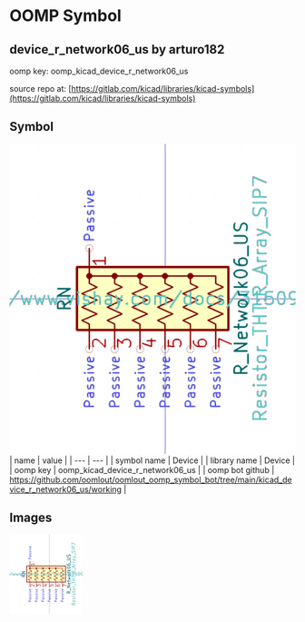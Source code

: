# OOMP Symbol  
## device_r_network06_us  by arturo182  
  
oomp key: oomp_kicad_device_r_network06_us  
  
source repo at: [https://gitlab.com/kicad/libraries/kicad-symbols](https://gitlab.com/kicad/libraries/kicad-symbols)  
## Symbol  
  
[![working.png](working_600.png)](working.png)  
| name | value | 
| --- | --- | 
| symbol name | Device | 
| library name | Device | 
| oomp key | oomp_kicad_device_r_network06_us | 
| oomp bot github | https://github.com/oomlout/oomlout_oomp_symbol_bot/tree/main/kicad_device_r_network06_us/working | 
## Images  
  
[![working.png](working_140.png)](working.png)  
